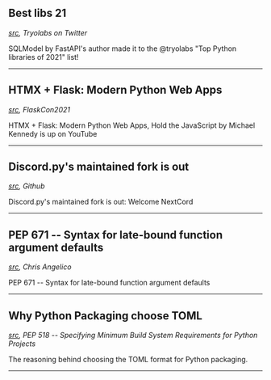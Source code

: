 ## Best libs 21

_[src](https://twitter.com/tryolabs/status/1473333219160477699?s=20), Tryolabs on Twitter_


SQLModel by FastAPI's author made it to the @tryolabs "Top Python libraries of 2021" list! 

---

## HTMX + Flask: Modern Python Web Apps

_[src](https://www.youtube.com/watch?v=kNXVFB5eQfo), FlaskCon2021_


HTMX + Flask: Modern Python Web Apps, Hold the JavaScript by Michael Kennedy is up on YouTube

---

## Discord.py's maintained fork is out

_[src](https://github.com/nextcord/nextcord), Github_


Discord.py's maintained fork is out: Welcome NextCord



---

## PEP 671 -- Syntax for late-bound function argument defaults

_[src](https://www.python.org/dev/peps/pep-0671/), Chris Angelico_


PEP 671 -- Syntax for late-bound function argument defaults




---

## Why Python Packaging choose TOML

_[src](https://www.python.org/dev/peps/pep-0518/#other-file-formats), PEP 518 -- Specifying Minimum Build System Requirements for Python Projects_


The reasoning behind choosing the TOML format for Python packaging.

---

